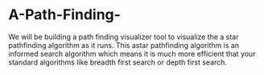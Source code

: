 # A-Path-Finding-
We will be building a path finding visualizer tool to visualize the a star pathfinding algorithm as it runs. This astar pathfinding algorithm is an informed search algorithm which means it is much more efficient that your standard algorithms like breadth first search or depth first search.
